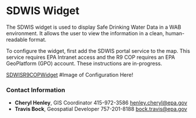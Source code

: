 # SDWIS Widget

The SDWIS widget is used to display Safe Drinking Water Data in a WAB environment.  It allows the user to view the information in a clean, human-readable format.

To configure the widget, first add the SDWIS portal service to the map. This service requires EPA Intranet access and the R9 COP requires an EPA GeoPlatform (GPO) account.  These instructions are in-progress.

[SDWISR9COPWidget](https://user-images.githubusercontent.com/54416878/144653134-3c391183-73de-4130-b3b6-7d11a8d3fb20.png)
#Image of Configuration Here!

### Contact Information

* **Cheryl Henley**, GIS Coordinator 415-972-3586 henley.cheryl@epa.gov
* **Travis Bock**, Geospatial Developer 757-201-8188 bock.travis@epa.gov
